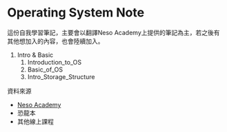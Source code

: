 # Operating System Note

這份自我學習筆記，主要會以翻譯Neso Academy上提供的筆記為主，若之後有其他想加入的內容，也會陸續加入。


1. Intro & Basic
   1. Introduction_to_OS
   2. Basic_of_OS
   3. Intro_Storage_Structure

資料來源
- [Neso Academy](https://nesoacademy.org/cs/03-operating-system)
- 恐龍本
- 其他線上課程
